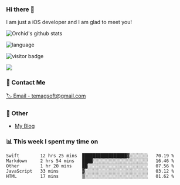 ### Hi there 👋

I am just a iOS developer and I am glad to meet you!

![Orchid's github stats](https://github-readme-stats.vercel.app/api?username=orchid-bloom&&show_icons=true&&title_color=1abc9c&&icon_color=1abc9c)

![language](https://github-readme-stats.vercel.app/api/top-langs/?username=orchid-bloom&hide_langs_below=1&theme=default&line_height=27&layout=compact)

![visitor badge](https://visitor-badge.laobi.icu/badge?page_id=orchid-bloom)
     
<a title="Hits" target="_blank" href="https://github.com/orchid-bloom"><img src="https://hits.b3log.org/orchid-bloom/orchid-bloom.svg"></a>



### 📮 Contact Me

[🏷 Email - temagsoft@gmail.com](mailto:temagsoft@gmail.com)


### 🤪 Other

- [My Blog](https://www.jianshu.com/u/fb6c72d338f8)

### 📊 This week I spent my time on

<!--START_SECTION:waka-->
```text
Swift        12 hrs 25 mins  █████████████████▓░░░░░░░   70.19 % 
Markdown     2 hrs 54 mins   ████░░░░░░░░░░░░░░░░░░░░░   16.46 % 
Other        1 hr 20 mins    ██░░░░░░░░░░░░░░░░░░░░░░░   07.56 % 
JavaScript   33 mins         ▓░░░░░░░░░░░░░░░░░░░░░░░░   03.12 % 
HTML         17 mins         ▒░░░░░░░░░░░░░░░░░░░░░░░░   01.62 % 
```
<!--END_SECTION:waka-->

